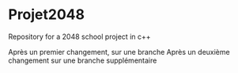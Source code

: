 # Projet2048
Repository for a 2048 school project in c++

Après un premier changement, sur une branche
Après un deuxième changement sur une branche supplémentaire
